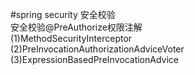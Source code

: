 #spring security 安全校验      
安全校验@PreAuthorize权限注解    
(1)MethodSecurityInterceptor   
(2)PreInvocationAuthorizationAdviceVoter   
(3)ExpressionBasedPreInvocationAdvice  